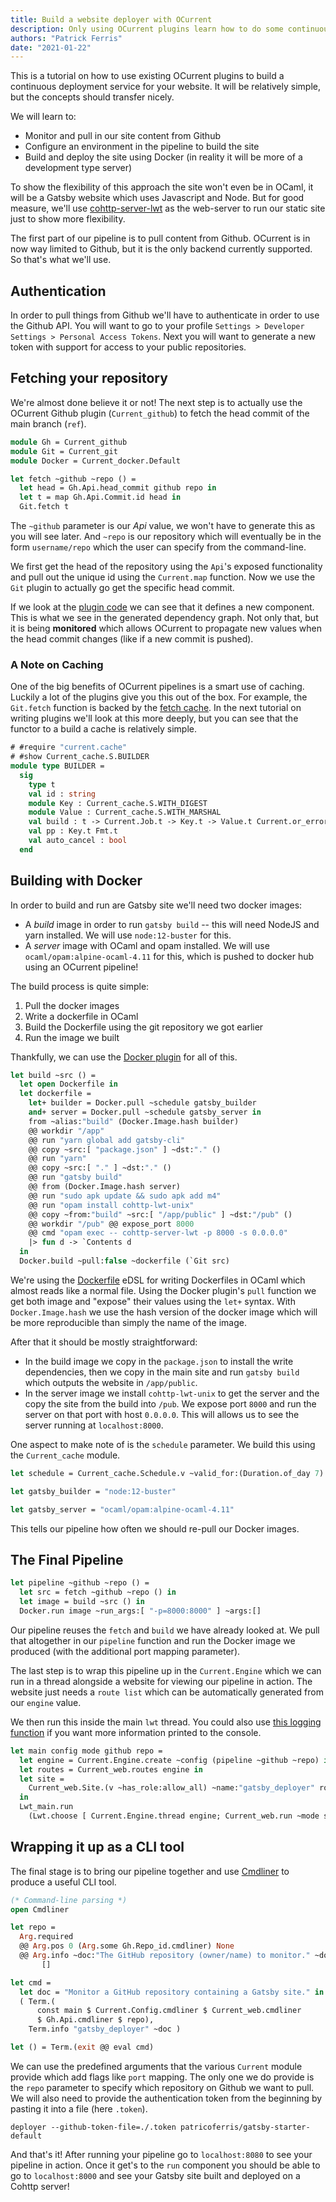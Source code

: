 ```yaml
---
title: Build a website deployer with OCurrent
description: Only using OCurrent plugins learn how to do some continuous deployment
authors: "Patrick Ferris"
date: "2021-01-22"
---
```


This is a tutorial on how to use existing OCurrent plugins to build a continuous deployment service for your website. It will be relatively simple, but the concepts should transfer nicely.

We will learn to:

-   Monitor and pull in our site content from Github
-   Configure an environment in the pipeline to build the site
-   Build and deploy the site using Docker (in reality it will be more of a development type server)

To show the flexibility of this approach the site won't even be in OCaml, it will be a Gatsby website which uses Javascript and Node. But for good measure, we'll use [cohttp-server-lwt](https://github.com/mirage/ocaml-cohttp) as the web-server to run our static site just to show more flexibility.

The first part of our pipeline is to pull content from Github. OCurrent is in now way limited to Github, but it is the only backend currently supported. So that's what we'll use.

## Authentication

In order to pull things from Github we'll have to authenticate in order to use the Github API. You will want to go to your profile `Settings > Developer Settings > Personal Access Tokens`. Next you will want to generate a new token with support for access to your public repositories.

## Fetching your repository

We're almost done believe it or not! The next step is to actually use the OCurrent Github plugin (`Current_github`) to fetch the head commit of the main branch (`ref`).

<!-- $MDX file=./deployer/deployer.ml,part=0 -->

```ocaml
module Gh = Current_github
module Git = Current_git
module Docker = Current_docker.Default

let fetch ~github ~repo () =
  let head = Gh.Api.head_commit github repo in
  let t = map Gh.Api.Commit.id head in
  Git.fetch t
```

The `~github` parameter is our _Api_ value, we won't have to generate this as you will see later. And `~repo` is our repository which will eventually be in the form `username/repo` which the user can specify from the command-line.

We first get the head of the repository using the `Api`'s exposed functionality and pull out the unique id using the `Current.map` function. Now we use the `Git` plugin to actually go get the specific head commit.

If we look at the [plugin code](https://github.com/ocurrent/ocurrent/blob/master/plugins/github/api.ml#L314) we can see that it defines a new component. This is what we see in the generated dependency graph. Not only that, but it is being **monitored** which allows OCurrent to propagate new values when the head commit changes (like if a new commit is pushed).

### A Note on Caching

One of the big benefits of OCurrent pipelines is a smart use of caching. Luckily a lot of the plugins give you this out of the box. For example, the `Git.fetch` function is backed by the [fetch cache](https://github.com/ocurrent/ocurrent/blob/master/plugins/git/current_git.ml#L52). In the next tutorial on writing plugins we'll look at this more deeply, but you can see that the functor to a build a cache is relatively simple.

```ocaml
# #require "current.cache"
# #show Current_cache.S.BUILDER
module type BUILDER =
  sig
    type t
    val id : string
    module Key : Current_cache.S.WITH_DIGEST
    module Value : Current_cache.S.WITH_MARSHAL
    val build : t -> Current.Job.t -> Key.t -> Value.t Current.or_error Lwt.t
    val pp : Key.t Fmt.t
    val auto_cancel : bool
  end
```

## Building with Docker

In order to build and run are Gatsby site we'll need two docker images:

-   A _build_ image in order to run `gatsby build` -- this will need NodeJS and yarn installed. We will use `node:12-buster` for this.
-   A _server_ image with OCaml and opam installed. We will use `ocaml/opam:alpine-ocaml-4.11` for this, which is pushed to docker hub using an OCurrent pipeline!

The build process is quite simple:

1.  Pull the docker images
2.  Write a dockerfile in OCaml
3.  Build the Dockerfile using the git repository we got earlier
4.  Run the image we built

Thankfully, we can use the [Docker plugin](https://github.com/ocurrent/ocurrent/tree/master/plugins/docker) for all of this.

<!-- $MDX file=./deployer/deployer.ml,part=2 -->

```ocaml
let build ~src () =
  let open Dockerfile in
  let dockerfile =
    let+ builder = Docker.pull ~schedule gatsby_builder
    and+ server = Docker.pull ~schedule gatsby_server in
    from ~alias:"build" (Docker.Image.hash builder)
    @@ workdir "/app"
    @@ run "yarn global add gatsby-cli"
    @@ copy ~src:[ "package.json" ] ~dst:"." ()
    @@ run "yarn"
    @@ copy ~src:[ "." ] ~dst:"." ()
    @@ run "gatsby build"
    @@ from (Docker.Image.hash server)
    @@ run "sudo apk update && sudo apk add m4"
    @@ run "opam install cohttp-lwt-unix"
    @@ copy ~from:"build" ~src:[ "/app/public" ] ~dst:"/pub" ()
    @@ workdir "/pub" @@ expose_port 8000
    @@ cmd "opam exec -- cohttp-server-lwt -p 8000 -s 0.0.0.0"
    |> fun d -> `Contents d
  in
  Docker.build ~pull:false ~dockerfile (`Git src)
```

We're using the [Dockerfile](https://github.com/avsm/ocaml-dockerfile) eDSL for writing Dockerfiles in OCaml which almost reads like a normal file. Using the Docker plugin's `pull` function we get both image and "expose" their values using the `let+` syntax. With `Docker.Image.hash` we use the hash version of the docker image which will be more reproducible than simply the name of the image.

After that it should be mostly straightforward:

-   In the build image we copy in the `package.json` to install the write dependencies, then we copy in the main site and run `gatsby build` which outputs the website in `/app/public`.
-   In the server image we install `cohttp-lwt-unix` to get the server and the copy the site from the build into `/pub`. We expose port `8000` and run the server on that port with host `0.0.0.0`. This will allows us to see the server running at `localhost:8000`.

One aspect to make note of is the `schedule` parameter. We build this using the `Current_cache` module.

<!-- $MDX file=./deployer/deployer.ml,part=1 -->

```ocaml
let schedule = Current_cache.Schedule.v ~valid_for:(Duration.of_day 7) ()

let gatsby_builder = "node:12-buster"

let gatsby_server = "ocaml/opam:alpine-ocaml-4.11"
```

This tells our pipeline how often we should re-pull our Docker images.

## The Final Pipeline

<!-- $MDX file=./deployer/deployer.ml,part=3 -->

```ocaml
let pipeline ~github ~repo () =
  let src = fetch ~github ~repo () in
  let image = build ~src () in
  Docker.run image ~run_args:[ "-p=8000:8000" ] ~args:[]
```

Our pipeline reuses the `fetch` and `build` we have already looked at. We pull that altogether in our `pipeline` function and run the Docker image we produced (with the additional port mapping parameter).

The last step is to wrap this pipeline up in the `Current.Engine` which we can run in a thread alongside a website for viewing our pipeline in action. The website just needs a `route list` which can be automatically generated from our `engine` value.

We then run this inside the main `lwt` thread. You could also use [this logging function](https://github.com/ocurrent/ocurrent/blob/master/examples/logging.ml#L36) if you want more information printed to the console.

<!-- $MDX file=./deployer/deployer.ml,part=4 -->

```ocaml
let main config mode github repo =
  let engine = Current.Engine.create ~config (pipeline ~github ~repo) in
  let routes = Current_web.routes engine in
  let site =
    Current_web.Site.(v ~has_role:allow_all) ~name:"gatsby_deployer" routes
  in
  Lwt_main.run
    (Lwt.choose [ Current.Engine.thread engine; Current_web.run ~mode site ])
```

## Wrapping it up as a CLI tool

The final stage is to bring our pipeline together and use [Cmdliner](https://erratique.ch/software/cmdliner/doc/Cmdliner) to produce a useful CLI tool.

<!-- $MDX file=./deployer/deployer.ml,part=5 -->

```ocaml
(* Command-line parsing *)
open Cmdliner

let repo =
  Arg.required
  @@ Arg.pos 0 (Arg.some Gh.Repo_id.cmdliner) None
  @@ Arg.info ~doc:"The GitHub repository (owner/name) to monitor." ~docv:"REPO"
       []

let cmd =
  let doc = "Monitor a GitHub repository containing a Gatsby site." in
  ( Term.(
      const main $ Current.Config.cmdliner $ Current_web.cmdliner
      $ Gh.Api.cmdliner $ repo),
    Term.info "gatsby_deployer" ~doc )

let () = Term.(exit @@ eval cmd)
```

We can use the predefined arguments that the various `Current` module provide which add flags like `port` mapping. The only one we do provide is the `repo` parameter to specify which repository on Github we want to pull. We will also need to provide the authentication token from the beginning by pasting it into a file (here `.token`).

```
deployer --github-token-file=./.token patricoferris/gatsby-starter-default
```

And that's it! After running your pipeline go to `localhost:8080` to see your pipeline in action. Once it get's to the `run` component you should be able to go to `localhost:8000` and see your Gatsby site built and deployed on a Cohttp server!
